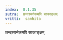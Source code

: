 ```yaml
---
index:  8.1.35
sutra:  छन्दस्यनेकमपि साकाङ्क्षम्
vritti:  samhita 
---
```


छन्दस्यनेकमपि साकाङ्क्षम्


